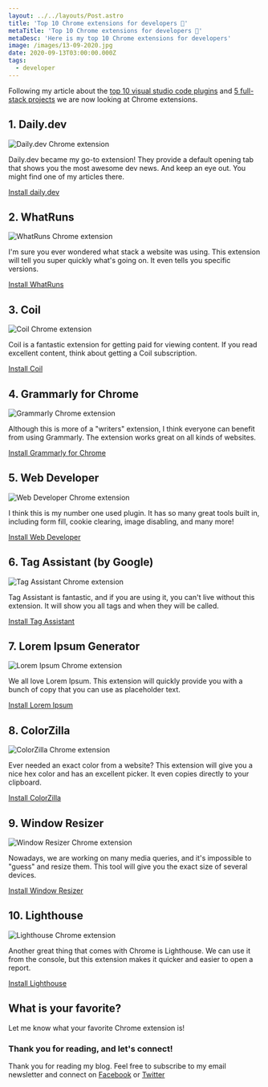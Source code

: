 ```yaml
---
layout: ../../layouts/Post.astro
title: 'Top 10 Chrome extensions for developers 👀'
metaTitle: 'Top 10 Chrome extensions for developers 👀'
metaDesc: 'Here is my top 10 Chrome extensions for developers'
image: /images/13-09-2020.jpg
date: 2020-09-13T03:00:00.000Z
tags:
  - developer
---
```


Following my article about the [top 10 visual studio code plugins](https://daily-dev-tips.com/posts/top-10-visual-studio-code-extensions-you-need-to-install/) and [5 full-stack projects](https://daily-dev-tips.com/posts/5-full-stack-projects-to-add-to-your-portfolio-before-2020-ends/) we are now looking at Chrome extensions.

## 1. Daily.dev

![Daily.dev Chrome extension](https://cdn.hashnode.com/res/hashnode/image/upload/v1599737063827/9XR9IO1Gt.png)

Daily.dev became my go-to extension! They provide a default opening tab that shows you the most awesome dev news.
And keep an eye out. You might find one of my articles there.

[Install daily.dev](https://chrome.google.com/webstore/detail/dailydev-news-for-busy-de/jlmpjdjjbgclbocgajdjefcidcncaied)

## 2. WhatRuns

![WhatRuns Chrome extension](https://cdn.hashnode.com/res/hashnode/image/upload/v1599737141643/Cgmo4qvon.png)

I'm sure you ever wondered what stack a website was using.
This extension will tell you super quickly what's going on.
It even tells you specific versions.

[Install WhatRuns](https://chrome.google.com/webstore/detail/whatruns/cmkdbmfndkfgebldhnkbfhlneefdaaip)

## 3. Coil

![Coil Chrome extension](https://cdn.hashnode.com/res/hashnode/image/upload/v1599737297580/wEZlKMgqf.png)

Coil is a fantastic extension for getting paid for viewing content. If you read excellent content, think about getting a Coil subscription.

[Install Coil](https://chrome.google.com/webstore/detail/coil/locbifcbeldmnphbgkdigjmkbfkhbnca)

## 4. Grammarly for Chrome

![Grammarly Chrome extension](https://cdn.hashnode.com/res/hashnode/image/upload/v1599737377541/IRWjNG3OC.jpeg)

Although this is more of a "writers" extension, I think everyone can benefit from using Grammarly. The extension works great on all kinds of websites.

[Install Grammarly for Chrome](https://chrome.google.com/webstore/detail/grammarly-for-chrome/kbfnbcaeplbcioakkpcpgfkobkghlhen)

## 5. Web Developer

![Web Developer Chrome extension](https://cdn.hashnode.com/res/hashnode/image/upload/v1599737107878/LHo8Z_Ays.png)

I think this is my number one used plugin. It has so many great tools built in, including form fill, cookie clearing, image disabling, and many more!

[Install Web Developer](https://chrome.google.com/webstore/detail/web-developer/bfbameneiokkgbdmiekhjnmfkcnldhhm)

## 6. Tag Assistant (by Google)

![Tag Assistant Chrome extension](https://cdn.hashnode.com/res/hashnode/image/upload/v1599737579624/G-olEuZ7T.png)

Tag Assistant is fantastic, and if you are using it, you can't live without this extension. It will show you all tags and when they will be called.

[Install Tag Assistant](https://chrome.google.com/webstore/detail/tag-assistant-by-google/kejbdjndbnbjgmefkgdddjlbokphdefk)

## 7. Lorem Ipsum Generator

![Lorem Ipsum Chrome extension](https://cdn.hashnode.com/res/hashnode/image/upload/v1599737670127/qWoHlDuc9.png)

We all love Lorem Ipsum. This extension will quickly provide you with a bunch of copy that you can use as placeholder text.

[Install Lorem Ipsum](https://chrome.google.com/webstore/detail/lorem-ipsum-generator-def/mcdcbjjoakogbcopinefncmkcamnfkdb)

## 8. ColorZilla

![ColorZilla Chrome extension](https://cdn.hashnode.com/res/hashnode/image/upload/v1599737718243/4UUvDSYut.png)

Ever needed an exact color from a website? This extension will give you a nice hex color and has an excellent picker.
It even copies directly to your clipboard.

[Install ColorZilla](https://chrome.google.com/webstore/detail/colorzilla/bhlhnicpbhignbdhedgjhgdocnmhomnp)

## 9. Window Resizer

![Window Resizer Chrome extension](https://cdn.hashnode.com/res/hashnode/image/upload/v1599737768852/v8sr0rT5z.png)

Nowadays, we are working on many media queries, and it's impossible to "guess" and resize them. This tool will give you the exact size of several devices.

[Install Window Resizer](https://chrome.google.com/webstore/detail/window-resizer/kkelicaakdanhinjdeammmilcgefonfh)

## 10. Lighthouse

![Lighthouse Chrome extension](https://cdn.hashnode.com/res/hashnode/image/upload/v1599737810982/VwvF3D-PB.png)

Another great thing that comes with Chrome is Lighthouse. We can use it from the console, but this extension makes it quicker and easier to open a report.

[Install Lighthouse](https://chrome.google.com/webstore/detail/lighthouse/blipmdconlkpinefehnmjammfjpmpbjk)

## What is your favorite?

Let me know what your favorite Chrome extension is!

### Thank you for reading, and let's connect!

Thank you for reading my blog. Feel free to subscribe to my email newsletter and connect on [Facebook](https://www.facebook.com/DailyDevTipsBlog) or [Twitter](https://twitter.com/DailyDevTips1)
